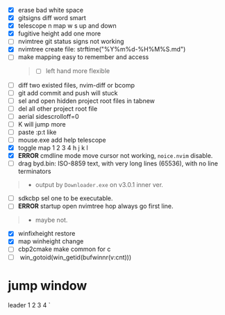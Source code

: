 - [x] erase bad white space
- [x] gitsigns diff word smart
- [x] telescope n map w s up and down
- [x] fugitive height add one more
- [ ] nvimtree git status signs not working
- [x] nvimtree create file: strftime("%Y%m%d-%H%M%S.md")
- [ ] make mapping easy to remember and access
  > - [ ] left hand more flexible
- [ ] diff two existed files, nvim-diff or bcomp
- [ ] git add commit and push will stuck
- [ ] sel and open hidden project root files in tabnew
- [ ] del all other project root file
- [ ] aerial sidescrolloff=0
- [ ] K will jump more
- [ ] paste :p:t like <cword>
- [ ] mouse.exe add <UP> <DOWN> <C-U> <C-D> help telescope
- [x] toggle map 1 2 3 4 h j k l
- [x] **ERROR** cmdline mode move cursor not working, `noice.nvim` disable.
- [ ] drag byd.bin: ISO-8859 text, with very long lines (65536), with no line terminators
> - output by `Downloader.exe` on v3.0.1 inner ver.
- [ ] sdkcbp sel one to be executable.
- [ ] **ERROR** startup open nvimtree hop always go first line.
> - maybe not.
- [x] winfixheight restore
- [x] map winheight change
- [ ] cbp2cmake make common for c
- [ ] <c-m> win_gotoid(win_getid(bufwinnr(v:cnt)))

# jump window

leader 1 2 3 4 `
